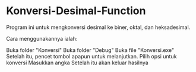 # Konversi-Desimal-Function
Program ini untuk mengkonversi desimal ke biner, oktal, dan heksadesimal.

Cara menggunakannya ialah:

Buka folder "Konversi"
Buka folder "Debug"
Buka file "Konversi.exe"
Setelah itu, pencet tombol apapun untuk melanjutkan.
Pilih opsi untuk konversi
Masukkan angka
Setelah itu akan keluar hasilnya
